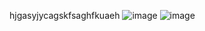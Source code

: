 hjgasyjycagskfsaghfkuaeh
![image](https://github.com/user-attachments/assets/0cb15487-e8be-48f7-a443-f7fbff4f9603)
![image](https://github.com/user-attachments/assets/1cb2fa47-6d5c-48a9-9398-156b31d71f06)
